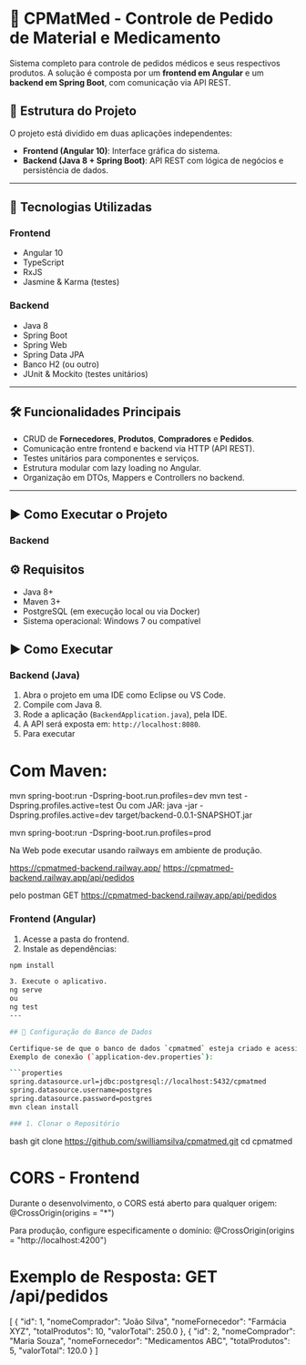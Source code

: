﻿# 💊 CPMatMed - Controle de Pedido de Material e Medicamento

Sistema completo para controle de pedidos médicos e seus respectivos produtos. A solução é composta por um **frontend em Angular** e um **backend em Spring Boot**, com comunicação via API REST.

## 🧩 Estrutura do Projeto

O projeto está dividido em duas aplicações independentes:
- **Frontend (Angular 10)**: Interface gráfica do sistema.
- **Backend (Java 8 + Spring Boot)**: API REST com lógica de negócios e persistência de dados.

---

## 🚀 Tecnologias Utilizadas

### Frontend
- Angular 10
- TypeScript
- RxJS
- Jasmine & Karma (testes)

### Backend
- Java 8
- Spring Boot
- Spring Web
- Spring Data JPA
- Banco H2 (ou outro)
- JUnit & Mockito (testes unitários)

---
## 🛠️ Funcionalidades Principais

- CRUD de **Fornecedores**, **Produtos**, **Compradores** e **Pedidos**.
- Comunicação entre frontend e backend via HTTP (API REST).
- Testes unitários para componentes e serviços.
- Estrutura modular com lazy loading no Angular.
- Organização em DTOs, Mappers e Controllers no backend.

---

## ▶️ Como Executar o Projeto

### Backend

## ⚙️ Requisitos

- Java 8+
- Maven 3+
- PostgreSQL (em execução local ou via Docker)
- Sistema operacional: Windows 7 ou compatível
## ▶️ Como Executar

### Backend (Java)
1. Abra o projeto em uma IDE como Eclipse ou VS Code.
2. Compile com Java 8.
3. Rode a aplicação (`BackendApplication.java`), pela IDE.
4. A API será exposta em: `http://localhost:8080`.
5. Para executar
# Com Maven:
mvn spring-boot:run -Dspring-boot.run.profiles=dev
mvn test -Dspring.profiles.active=test
 Ou com JAR:
java -jar -Dspring.profiles.active=dev target/backend-0.0.1-SNAPSHOT.jar

mvn spring-boot:run -Dspring-boot.run.profiles=prod

Na Web pode executar usando railways em ambiente de produção.

https://cpmatmed-backend.railway.app/
https://cpmatmed-backend.railway.app/api/pedidos
  
pelo postman
GET https://cpmatmed-backend.railway.app/api/pedidos





### Frontend (Angular)
1. Acesse a pasta do frontend.
2. Instale as dependências:

```bash
npm install

3. Execute o aplicativo.
ng serve 
ou
ng test
---

## 💾 Configuração do Banco de Dados

Certifique-se de que o banco de dados `cpmatmed` esteja criado e acessível.
Exemplo de conexão (`application-dev.properties`):

```properties
spring.datasource.url=jdbc:postgresql://localhost:5432/cpmatmed
spring.datasource.username=postgres
spring.datasource.password=postgres
mvn clean install

### 1. Clonar o Repositório

```
bash
git clone https://github.com/swilliamsilva/cpmatmed.git
cd cpmatmed

# CORS - Frontend
Durante o desenvolvimento, o CORS está aberto para qualquer origem:
@CrossOrigin(origins = "*")

Para produção, configure especificamente o domínio:
@CrossOrigin(origins = "http://localhost:4200")

# Exemplo de Resposta: GET /api/pedidos

[
  {
    "id": 1,
    "nomeComprador": "João Silva",
    "nomeFornecedor": "Farmácia XYZ",
    "totalProdutos": 10,
    "valorTotal": 250.0
  },
  {
    "id": 2,
    "nomeComprador": "Maria Souza",
    "nomeFornecedor": "Medicamentos ABC",
    "totalProdutos": 5,
    "valorTotal": 120.0
  }
]

